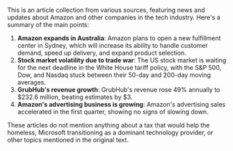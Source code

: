This is an article collection from various sources, featuring news and updates about Amazon and other companies in the tech industry. Here's a summary of the main points:

1. **Amazon expands in Australia**: Amazon plans to open a new fulfillment center in Sydney, which will increase its ability to handle customer demand, speed up delivery, and expand product selection.
2. **Stock market volatility due to trade war**: The US stock market is waiting for the next deadline in the White House tariff policy, with the S&P 500, Dow, and Nasdaq stuck between their 50-day and 200-day moving averages.
3. **GrubHub's revenue growth**: GrubHub's revenue rose 49% annually to $232.6 million, beating estimates by $3.
4. **Amazon's advertising business is growing**: Amazon's advertising sales accelerated in the first quarter, showing no signs of slowing down.

These articles do not mention anything about a tax that would help the homeless, Microsoft transitioning as a dominant technology provider, or other topics mentioned in the original text.
